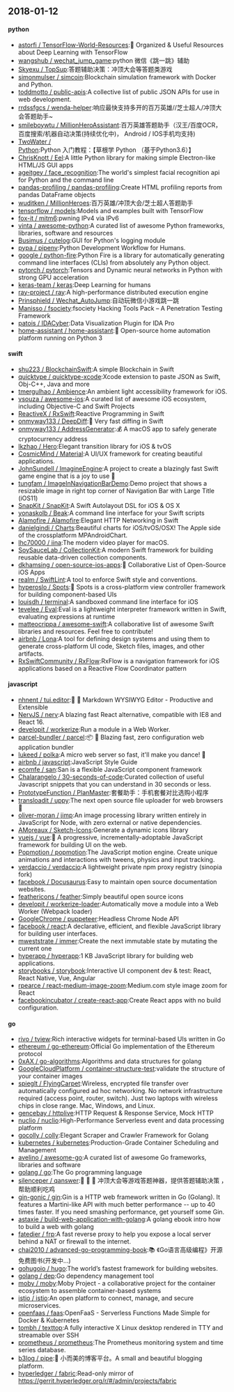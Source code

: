 ## 2018-01-12

#### python
* [astorfi / TensorFlow-World-Resources](https://github.com/astorfi/TensorFlow-World-Resources):📡 Organized & Useful Resources about Deep Learning with TensorFlow
* [wangshub / wechat_jump_game](https://github.com/wangshub/wechat_jump_game):python 微信《跳一跳》辅助
* [Skyexu / TopSup](https://github.com/Skyexu/TopSup):答题辅助决策：冲顶大会等答题类游戏
* [simonmulser / simcoin](https://github.com/simonmulser/simcoin):Blockchain simulation framework with Docker and Python.
* [toddmotto / public-apis](https://github.com/toddmotto/public-apis):A collective list of public JSON APIs for use in web development.
* [rrdssfgcs / wenda-helper](https://github.com/rrdssfgcs/wenda-helper):响应最快支持多开的百万英雄//芝士超人/冲顶大会答题助手~
* [smileboywtu / MillionHeroAssistant](https://github.com/smileboywtu/MillionHeroAssistant):百万英雄答题助手（汉王/百度OCR， 百度搜索/机器自动决策(持续优化中)， Android / IOS手机均支持)
* [TwoWater / Python](https://github.com/TwoWater/Python):Python 入门教程：【草根学 Python （基于Python3.6）】
* [ChrisKnott / Eel](https://github.com/ChrisKnott/Eel):A little Python library for making simple Electron-like HTML/JS GUI apps
* [ageitgey / face_recognition](https://github.com/ageitgey/face_recognition):The world's simplest facial recognition api for Python and the command line
* [pandas-profiling / pandas-profiling](https://github.com/pandas-profiling/pandas-profiling):Create HTML profiling reports from pandas DataFrame objects
* [wuditken / MillionHeroes](https://github.com/wuditken/MillionHeroes):百万英雄/冲顶大会/芝士超人答题助手
* [tensorflow / models](https://github.com/tensorflow/models):Models and examples built with TensorFlow
* [fox-it / mitm6](https://github.com/fox-it/mitm6):pwning IPv4 via IPv6
* [vinta / awesome-python](https://github.com/vinta/awesome-python):A curated list of awesome Python frameworks, libraries, software and resources
* [Busimus / cutelog](https://github.com/Busimus/cutelog):GUI for Python's logging module
* [pypa / pipenv](https://github.com/pypa/pipenv):Python Development Workflow for Humans.
* [google / python-fire](https://github.com/google/python-fire):Python Fire is a library for automatically generating command line interfaces (CLIs) from absolutely any Python object.
* [pytorch / pytorch](https://github.com/pytorch/pytorch):Tensors and Dynamic neural networks in Python with strong GPU acceleration
* [keras-team / keras](https://github.com/keras-team/keras):Deep Learning for humans
* [ray-project / ray](https://github.com/ray-project/ray):A high-performance distributed execution engine
* [Prinsphield / Wechat_AutoJump](https://github.com/Prinsphield/Wechat_AutoJump):自动玩微信小游戏跳一跳
* [Manisso / fsociety](https://github.com/Manisso/fsociety):fsociety Hacking Tools Pack – A Penetration Testing Framework
* [patois / IDACyber](https://github.com/patois/IDACyber):Data Visualization Plugin for IDA Pro
* [home-assistant / home-assistant](https://github.com/home-assistant/home-assistant):🏡 Open-source home automation platform running on Python 3

#### swift
* [shu223 / BlockchainSwift](https://github.com/shu223/BlockchainSwift):A simple Blockchain in Swift
* [quicktype / quicktype-xcode](https://github.com/quicktype/quicktype-xcode):Xcode extension to paste JSON as Swift, Obj-C++, Java and more
* [tmergulhao / Ambience](https://github.com/tmergulhao/Ambience):An ambient light accessibility framework for iOS.
* [vsouza / awesome-ios](https://github.com/vsouza/awesome-ios):A curated list of awesome iOS ecosystem, including Objective-C and Swift Projects
* [ReactiveX / RxSwift](https://github.com/ReactiveX/RxSwift):Reactive Programming in Swift
* [onmyway133 / DeepDiff](https://github.com/onmyway133/DeepDiff):🦀 Very fast diffing in Swift
* [onmyway133 / AddressGenerator](https://github.com/onmyway133/AddressGenerator):💰 A macOS app to safely generate cryptocurrency address
* [lkzhao / Hero](https://github.com/lkzhao/Hero):Elegant transition library for iOS & tvOS
* [CosmicMind / Material](https://github.com/CosmicMind/Material):A UI/UX framework for creating beautiful applications.
* [JohnSundell / ImagineEngine](https://github.com/JohnSundell/ImagineEngine):A project to create a blazingly fast Swift game engine that is a joy to use 🚀
* [tungfam / ImageInNavigationBarDemo](https://github.com/tungfam/ImageInNavigationBarDemo):Demo project that shows a resizable image in right top corner of Navigation Bar with Large Title (iOS11)
* [SnapKit / SnapKit](https://github.com/SnapKit/SnapKit):A Swift Autolayout DSL for iOS & OS X
* [yonaskolb / Beak](https://github.com/yonaskolb/Beak):A command line interface for your Swift scripts
* [Alamofire / Alamofire](https://github.com/Alamofire/Alamofire):Elegant HTTP Networking in Swift
* [danielgindi / Charts](https://github.com/danielgindi/Charts):Beautiful charts for iOS/tvOS/OSX! The Apple side of the crossplatform MPAndroidChart.
* [lhc70000 / iina](https://github.com/lhc70000/iina):The modern video player for macOS.
* [SoySauceLab / CollectionKit](https://github.com/SoySauceLab/CollectionKit):A modern Swift framework for building reusable data-driven collection components.
* [dkhamsing / open-source-ios-apps](https://github.com/dkhamsing/open-source-ios-apps):📱 Collaborative List of Open-Source iOS Apps
* [realm / SwiftLint](https://github.com/realm/SwiftLint):A tool to enforce Swift style and conventions.
* [hyperoslo / Spots](https://github.com/hyperoslo/Spots):🎍 Spots is a cross-platform view controller framework for building component-based UIs
* [louisdh / terminal](https://github.com/louisdh/terminal):A sandboxed command line interface for iOS
* [tevelee / Eval](https://github.com/tevelee/Eval):Eval is a lightweight interpreter framework written in Swift, evaluating expressions at runtime
* [matteocrippa / awesome-swift](https://github.com/matteocrippa/awesome-swift):A collaborative list of awesome Swift libraries and resources. Feel free to contribute!
* [airbnb / Lona](https://github.com/airbnb/Lona):A tool for defining design systems and using them to generate cross-platform UI code, Sketch files, images, and other artifacts.
* [RxSwiftCommunity / RxFlow](https://github.com/RxSwiftCommunity/RxFlow):RxFlow is a navigation framework for iOS applications based on a Reactive Flow Coordinator pattern

#### javascript
* [nhnent / tui.editor](https://github.com/nhnent/tui.editor):🍞 📝 Markdown WYSIWYG Editor - Productive and Extensible
* [NervJS / nerv](https://github.com/NervJS/nerv):A blazing fast React alternative, compatible with IE8 and React 16.
* [developit / workerize](https://github.com/developit/workerize):Run a module in a Web Worker.
* [parcel-bundler / parcel](https://github.com/parcel-bundler/parcel):📦 🚀 Blazing fast, zero configuration web application bundler
* [lukeed / polka](https://github.com/lukeed/polka):A micro web server so fast, it'll make you dance! 👯
* [airbnb / javascript](https://github.com/airbnb/javascript):JavaScript Style Guide
* [ecomfe / san](https://github.com/ecomfe/san):San is a flexible JavaScript component framework
* [Chalarangelo / 30-seconds-of-code](https://github.com/Chalarangelo/30-seconds-of-code):Curated collection of useful Javascript snippets that you can understand in 30 seconds or less.
* [PrototypeFunction / PlanMaster](https://github.com/PrototypeFunction/PlanMaster):套餐助手：手机套餐对比选购小程序
* [transloadit / uppy](https://github.com/transloadit/uppy):The next open source file uploader for web browsers 🐶
* [oliver-moran / jimp](https://github.com/oliver-moran/jimp):An image processing library written entirely in JavaScript for Node, with zero external or native dependencies.
* [AMoreaux / Sketch-Icons](https://github.com/AMoreaux/Sketch-Icons):Generate a dynamic icons library
* [vuejs / vue](https://github.com/vuejs/vue):🖖 A progressive, incrementally-adoptable JavaScript framework for building UI on the web.
* [Popmotion / popmotion](https://github.com/Popmotion/popmotion):The JavaScript motion engine. Create unique animations and interactions with tweens, physics and input tracking.
* [verdaccio / verdaccio](https://github.com/verdaccio/verdaccio):A lightweight private npm proxy registry (sinopia fork)
* [facebook / Docusaurus](https://github.com/facebook/Docusaurus):Easy to maintain open source documentation websites.
* [feathericons / feather](https://github.com/feathericons/feather):Simply beautiful open source icons
* [developit / workerize-loader](https://github.com/developit/workerize-loader):Automatically move a module into a Web Worker (Webpack loader)
* [GoogleChrome / puppeteer](https://github.com/GoogleChrome/puppeteer):Headless Chrome Node API
* [facebook / react](https://github.com/facebook/react):A declarative, efficient, and flexible JavaScript library for building user interfaces.
* [mweststrate / immer](https://github.com/mweststrate/immer):Create the next immutable state by mutating the current one
* [hyperapp / hyperapp](https://github.com/hyperapp/hyperapp):1 KB JavaScript library for building web applications.
* [storybooks / storybook](https://github.com/storybooks/storybook):Interactive UI component dev & test: React, React Native, Vue, Angular
* [rpearce / react-medium-image-zoom](https://github.com/rpearce/react-medium-image-zoom):Medium.com style image zoom for React
* [facebookincubator / create-react-app](https://github.com/facebookincubator/create-react-app):Create React apps with no build configuration.

#### go
* [rivo / tview](https://github.com/rivo/tview):Rich interactive widgets for terminal-based UIs written in Go
* [ethereum / go-ethereum](https://github.com/ethereum/go-ethereum):Official Go implementation of the Ethereum protocol
* [0xAX / go-algorithms](https://github.com/0xAX/go-algorithms):Algorithms and data structures for golang
* [GoogleCloudPlatform / container-structure-test](https://github.com/GoogleCloudPlatform/container-structure-test):validate the structure of your container images
* [spieglt / FlyingCarpet](https://github.com/spieglt/FlyingCarpet):Wireless, encrypted file transfer over automatically configured ad hoc networking. No network infrastructure required (access point, router, switch). Just two laptops with wireless chips in close range. Mac, Windows, and Linux.
* [gencebay / httplive](https://github.com/gencebay/httplive):HTTP Request & Response Service, Mock HTTP
* [nuclio / nuclio](https://github.com/nuclio/nuclio):High-Performance Serverless event and data processing platform
* [gocolly / colly](https://github.com/gocolly/colly):Elegant Scraper and Crawler Framework for Golang
* [kubernetes / kubernetes](https://github.com/kubernetes/kubernetes):Production-Grade Container Scheduling and Management
* [avelino / awesome-go](https://github.com/avelino/awesome-go):A curated list of awesome Go frameworks, libraries and software
* [golang / go](https://github.com/golang/go):The Go programming language
* [silenceper / qanswer](https://github.com/silenceper/qanswer):🥇 🥇 🥇 冲顶大会等游戏答题神器，提供答题辅助决策 ，帮助顺利吃鸡
* [gin-gonic / gin](https://github.com/gin-gonic/gin):Gin is a HTTP web framework written in Go (Golang). It features a Martini-like API with much better performance -- up to 40 times faster. If you need smashing performance, get yourself some Gin.
* [astaxie / build-web-application-with-golang](https://github.com/astaxie/build-web-application-with-golang):A golang ebook intro how to build a web with golang
* [fatedier / frp](https://github.com/fatedier/frp):A fast reverse proxy to help you expose a local server behind a NAT or firewall to the internet.
* [chai2010 / advanced-go-programming-book](https://github.com/chai2010/advanced-go-programming-book):📚 《Go语言高级编程》开源免费图书(开发中...)
* [gohugoio / hugo](https://github.com/gohugoio/hugo):The world’s fastest framework for building websites.
* [golang / dep](https://github.com/golang/dep):Go dependency management tool
* [moby / moby](https://github.com/moby/moby):Moby Project - a collaborative project for the container ecosystem to assemble container-based systems
* [istio / istio](https://github.com/istio/istio):An open platform to connect, manage, and secure microservices.
* [openfaas / faas](https://github.com/openfaas/faas):OpenFaaS - Serverless Functions Made Simple for Docker & Kubernetes
* [tombh / texttop](https://github.com/tombh/texttop):A fully interactive X Linux desktop rendered in TTY and streamable over SSH
* [prometheus / prometheus](https://github.com/prometheus/prometheus):The Prometheus monitoring system and time series database.
* [b3log / pipe](https://github.com/b3log/pipe):🎷 小而美的博客平台。A small and beautiful blogging platform.
* [hyperledger / fabric](https://github.com/hyperledger/fabric):Read-only mirror of https://gerrit.hyperledger.org/r/#/admin/projects/fabric
